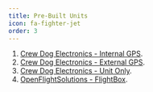 ```yaml
---
title: Pre-Built Units
icon: fa-fighter-jet
order: 3
---
```

1. [Crew Dog Electronics - Internal GPS](https://amzn.to/34PRxYx).
2. [Crew Dog Electronics - External GPS](https://amzn.to/3mPv2ZW).
3. [Crew Dog Electronics - Unit Only](https://amzn.to/3mTxQ8s).
3. [OpenFlightSolutions - FlightBox](https://store.openflightsolutions.com/collections/flightbox-ads-b/products/flightbox-ads-b).
